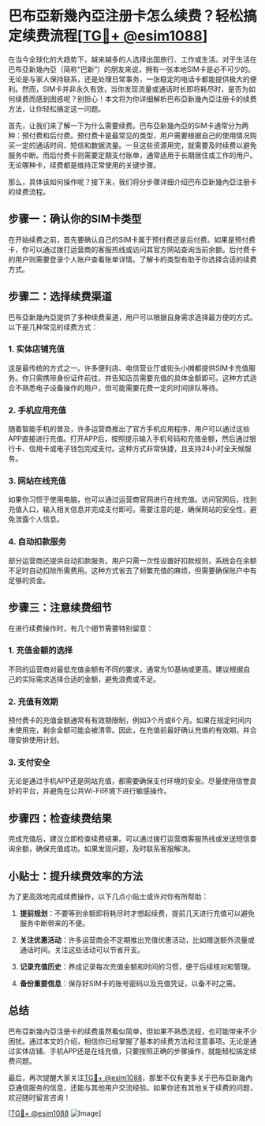 # 巴布亞新幾內亞注册卡怎么续费？轻松搞定续费流程[[TG💪+ @esim1088](https://t.me/s/esim1088)]

在当今全球化的大趋势下，越来越多的人选择出国旅行、工作或生活。对于生活在巴布亞新幾內亞（简称“巴新”）的朋友来说，拥有一张本地SIM卡是必不可少的。无论是与家人保持联系，还是处理日常事务，一张稳定的电话卡都能提供极大的便利。然而，SIM卡并非永久有效，当你发现流量或通话时长即将耗尽时，是否为如何续费而感到困惑呢？别担心！本文将为你详细解析巴布亞新幾內亞注册卡的续费方法，让你轻松搞定这一问题。

首先，让我们来了解一下为什么需要续费。巴布亞新幾內亞的SIM卡通常分为两种：预付费和后付费。预付费卡是最常见的类型，用户需要根据自己的使用情况购买一定的通话时间、短信和数据流量。一旦这些资源用完，就需要及时续费以避免服务中断。而后付费卡则需要定期支付账单，通常适用于长期居住或工作的用户。无论哪种卡，续费都是维持正常使用的关键步骤。

那么，具体该如何操作呢？接下来，我们将分步骤详细介绍巴布亞新幾內亞注册卡的续费流程。

## 步骤一：确认你的SIM卡类型

在开始续费之前，首先要确认自己的SIM卡属于预付费还是后付费。如果是预付费卡，你可以通过拨打运营商的客服热线或访问其官方网站查询当前余额。后付费卡的用户则需要登录个人账户查看账单详情。了解卡的类型有助于你选择合适的续费方式。

## 步骤二：选择续费渠道

巴布亞新幾內亞提供了多种续费渠道，用户可以根据自身需求选择最方便的方式。以下是几种常见的续费方式：

### 1. 实体店铺充值

这是最传统的方式之一。许多便利店、电信营业厅或街头小摊都提供SIM卡充值服务。你只需携带身份证件前往，并告知店员需要充值的具体金额即可。这种方式适合不熟悉电子设备操作的用户，但可能需要花费一定的时间排队等待。

### 2. 手机应用充值

随着智能手机的普及，许多运营商推出了官方手机应用程序，用户可以通过这些APP直接进行充值。打开APP后，按照提示输入手机号码和充值金额，然后通过银行卡、信用卡或电子钱包完成支付。这种方式非常快捷，且支持24小时全天候服务。

### 3. 网站在线充值

如果你习惯于使用电脑，也可以通过运营商官网进行在线充值。访问官网后，找到充值入口，输入相关信息并完成支付即可。需要注意的是，确保网站的安全性，避免泄露个人信息。

### 4. 自动扣款服务

部分运营商还提供自动扣款服务。用户只需一次性设置好扣款规则，系统会在余额不足时自动扣除所需费用。这种方式省去了频繁充值的麻烦，但需要确保账户中有足够的资金。

## 步骤三：注意续费细节

在进行续费操作时，有几个细节需要特别留意：

### 1. 充值金额的选择

不同的运营商对最低充值金额有不同的要求，通常为10基纳或更高。建议根据自己的实际需求选择合适的金额，避免浪费或不足。

### 2. 充值有效期

预付费卡的充值金额通常有有效期限制，例如3个月或6个月。如果在规定时间内未使用完，剩余金额可能会被清零。因此，在充值前最好确认充值的有效期，并合理安排使用计划。

### 3. 支付安全

无论是通过手机APP还是网站充值，都需要确保支付环境的安全。尽量使用信誉良好的平台，并避免在公共Wi-Fi环境下进行敏感操作。

## 步骤四：检查续费结果

完成充值后，建议立即检查续费结果。可以通过拨打运营商客服热线或发送短信查询余额，确保充值成功。如果发现问题，及时联系客服解决。

## 小贴士：提升续费效率的方法

为了更高效地完成续费操作，以下几点小贴士或许对你有所帮助：

1. **提前规划**：不要等到余额即将耗尽时才想起续费，提前几天进行充值可以避免服务中断带来的不便。
   
2. **关注优惠活动**：许多运营商会不定期推出充值优惠活动，比如赠送额外流量或通话时间。关注这些活动可以节省开支。

3. **记录充值历史**：养成记录每次充值金额和时间的习惯，便于后续核对和管理。

4. **备份重要信息**：保存好SIM卡的账号密码以及充值凭证，以备不时之需。

## 总结

巴布亞新幾內亞注册卡的续费虽然看似简单，但如果不熟悉流程，也可能带来不少困扰。通过本文的介绍，相信你已经掌握了基本的续费方法和注意事项。无论是通过实体店铺、手机APP还是在线充值，只要按照正确的步骤操作，就能轻松搞定续费问题。

最后，再次提醒大家关注[TG💪+ @esim1088](https://t.me/s/esim1088)，那里不仅有更多关于巴布亞新幾內亞通信服务的信息，还能与其他用户交流经验。如果你还有其他关于续费的问题，欢迎随时留言咨询！

[[TG💪+ @esim1088](https://t.me/s/esim1088) ![Image](https://i.postimg.cc/4NQfJmqS/Snipaste-2025-05-13-00-14-12.png)]
